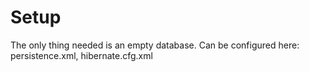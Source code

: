 # Setup

The only thing needed is an empty database. Can be configured here: persistence.xml, hibernate.cfg.xml